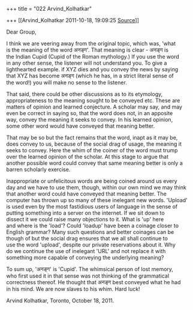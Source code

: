 +++
title = "022 Arvind_Kolhatkar"

+++
[[Arvind_Kolhatkar	2011-10-18, 19:09:25 [Source](https://groups.google.com/g/samskrita/c/12xCfSQTzHU)]]



Dear Group,  
  
I think we are veering away from the original topic, which was, 'what  
is the meaning of the word अनङ्ग'. That meaning is clear - अनङ्ग is  
the Indian Cupid (Cupid of the Roman mythology.) If you use the word  
in any other sense, the listener will not understand you. To give a  
lighthearted example. if XYZ dies and you convey the news by saying  
that XYZ has become अनङ्ग (which he has, in a strict literal sense of  
the word!) you will make no sense to the listener.  
  
That said, there could be other discussions as to its etymology,  
appropriateness to the meaning sought to be conveyed etc. These are  
matters of opinion and learned conjecture. A scholar may say, and may  
even be correct in saying so, that the word does not, in an apposite  
way, convey the meaning it seeks to convey. In his learned opinion,  
some other word would have conveyed that meaning better.  
  
That may be so but the fact remains that the word, inapt as it may be,  
does convey to us, because of the social drag of usage, the meaning it  
seeks to convey. Here the whim of the coiner of the word must trump  
over the learned opinion of the scholar. At this stage to argue that  
another possible word could convey that same meaning better is only a  
barren scholarly exercise.  
  
Inappropriate or unfelicitous words are being coined around us every  
day and we have to use them, though, within our own mind we may think  
that another word could have conveyed that meaning better. The  
computer has thrown up so many of these inelegant new words. 'Upload'  
is used even by the most fastidious users of language in the sense of  
putting something into a server on the internet. If we sit down to  
dissect it we could raise many objections to it. What is 'up' here  
and where is the 'load'? Could 'loadup' have been a coinage closer to  
English grammar? Many such questions and better coinages can be  
though of but the social drag ensures that we all shall continue to  
use the word 'upload', despite our private reservations about it. Why  
do we continue the use of inelegant 'URL' and not replace it with  
something more capable of conveying the underlying meaning?  
  
To sum up, 'अनङ्ग' is 'Cupid'. The whimsical person of lost memory,  
who first used it in that sense was not thinking of the grammatical  
correctness thereof. He thought that अनङ्ग best conveyed what he had  
in his mind. We are now slaves to his whim. Hard luck!  
  
Arvind Kolhatkar, Toronto, October 18, 2011.

